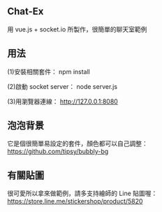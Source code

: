 ## Chat-Ex
用 vue.js + socket.io 所製作，很簡單的聊天室範例

## 用法
(1)安裝相關套件：
npm install

(2)啟動 socket server：
node server.js

(3)用瀏覽器連線：
http://127.0.0.1:8080

## 泡泡背景
它是個很簡單易設定的套件，顏色都可以自己調整： https://github.com/tipsy/bubbly-bg 

## 有關貼圖
很可愛所以拿來做範例，請多支持繪師的 Line 貼圖喔：https://store.line.me/stickershop/product/5820
